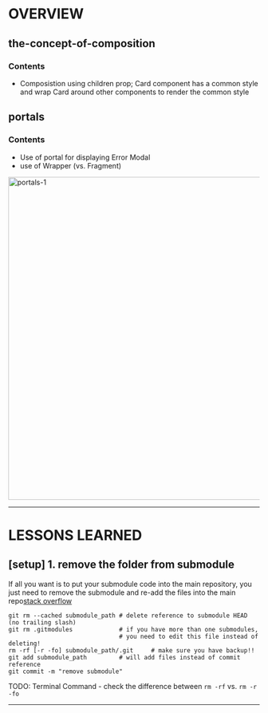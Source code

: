 # OVERVIEW
## the-concept-of-composition
### Contents
* Composistion using children prop; Card component has a common style and wrap Card around other components to render the common style 

## portals
### Contents
* Use of portal for displaying Error Modal
* use of Wrapper (vs. Fragment)

<img width="647" alt="portals-1" src="https://user-images.githubusercontent.com/29666846/208266894-94b824d2-5dca-450d-a285-0d30016f5208.png">



---


# LESSONS LEARNED

## [setup] 1. remove the folder from submodule

If all you want is to put your submodule code into the main repository, you just need to remove the submodule and re-add the files into the main repo[stack overflow](https://stackoverflow.com/questions/1759587/how-to-un-submodule-a-git-submodule)
```
git rm --cached submodule_path # delete reference to submodule HEAD (no trailing slash)
git rm .gitmodules             # if you have more than one submodules,
                               # you need to edit this file instead of deleting!
rm -rf [-r -fo] submodule_path/.git     # make sure you have backup!!
git add submodule_path         # will add files instead of commit reference
git commit -m "remove submodule"
```

TODO: Terminal Command - check the difference between `rm -rf` vs. `rm -r -fo`

---
